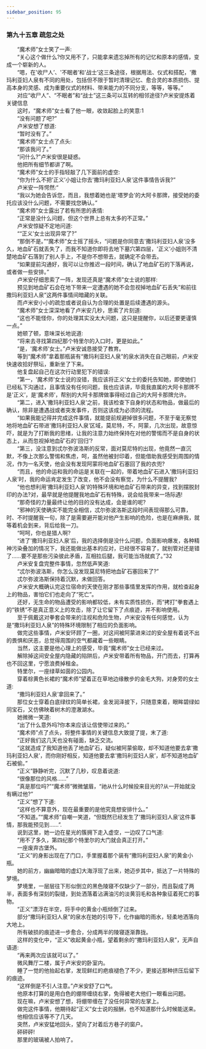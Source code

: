 ```yaml
---
sidebar_position: 95
---
```

### 第九十五章 疏忽之处  


　　“魔术师”女士笑了一声:  
　　“关心这个做什么?你又用不了，只能拿来遗忘掉所有的记忆和原本的感情，变成一个崭新的人。  
　　“嗯，在'收尸人’、'不眠者’和'战士’这三条途径，根据用法、仪式和搭配，'撒玛利亚妇人泉有不同的用处，包括但不限于暂时清理记忆、愈合灵的本质损伤、提高本身的灵感、成为重要仪式的材料、带来能力的不同分支，等等，等等。”  
　　对应“收尸人”、“不眠者”和“战士”这三条可以互转的相邻途径?卢米安提炼着关键信息  
　　这时，“魔术师”女士看了他一眼，收敛起脸上的笑意:1  
　　“没有问题了吧?”  
　　卢米安想了想道:  
　　“暂时没有了。”  
　　“魔术师”女士点了点头:  
　　“那该我问了。”  
　　“问什么?”卢米安很是疑惑。  
　　他把所有细节都讲了啊。  
　　“魔术师”女士的手指轻敲了几下面前的虚空:  
　　“你为什么不把'正义’小姐让你去'撒玛利亚妇人泉’这件事情告诉我?”  
　　卢米安一阵愕然:“  
　　“我以为她会告诉您，而且，我想着她也是'塔罗会’的大阿卡那牌，接受她的委托应该没什么问题，不需要找您确认。”  
　　“魔术师”女士露出了若有所思的表情:  
　　“正常是没什么问题，但这个世界上总有太多的不正常。”  
　　卢米安惊疑不定地问道:  
　　““正义’女士出现异常了?”  
　　“那倒不是。”“魔术师”女士摇了摇头，“问题是你同意去'撒玛利亚妇人泉’没多久，地血矿石就丢失了，而我不知道你即将去地下墓穴第四层，'正义’小姐则不清楚地血矿石落到了别人手上，不是你不想带去，就确定不会带去。  
　　“如果提前沟通好，我可以让你推迟一段时间，确认了地血矿石的下落再说，或者做一些安排。”  
　　卢米安仔细思索了一阵，发现还真是“魔术师”女士说的那样:  
　　预见到地血矿石会在地下带来一定遭遇的她不会忽视掉地血矿石丢失”和前往撒玛利亚妇人泉”这两件事情间暗藏的关联。  
　　而卢米安小小的疏忽或者说自认为合理的处置是后续遭遇的源头。  
　　“魔术师”女士深深地看了卢米安几秒，思索了片刻道:  
　　“这也不能怪你，你的处理其实没太大问题，这只是提醒你，以后还要更谨慎一点。”  
　　她顿了顿，意味深长地说道:  
　　“将来去寻找第四纪那个特里尔的入口时，更是如此。”  
　　“是，'魔术师’女士。”卢米安诚恳接受了教育。  
　　等到“魔术师”拿着那瓶装有“撒玛利亚妇人泉”的泉水消失在自己眼前，卢米安快速收拾好祭坛，重新坐了下来。  
　　他复盘起自己在这次行动里犯下的错误:  
　　“第一，'魔术师’女士说的没错，我应该将正义’女士的委托告知她，即使她们已经私下沟通过，且事情没有任何问题，我也应该讲，毕竟我直属的大阿卡那牌不是'正义’，是'魔术师’，帮别的大阿卡那牌做事得经过自己的大阿卡那牌允许。  
　　“第二，进入'撒玛利亚妇人泉’之前，我该检查下自身的状态和物品，做最后的确认，除非是遭遇战或者突发事件，否则这该成为必须的流程。  
　　“如果我能记得并完成这件事情，就能提前规避掉很多问题，不至于毫无察觉地将地血矿石带进'撒玛利亚妇人泉’区域，莫尼特，不，阿蒙，几次出现，故意惊吓，就是为了打断我的思绪，让我的注意力始终保持在对他的警惕而不是自身的状态上，从而忽视掉地血矿石的'回归’?  
　　“第三，没注意到忒尔弥波洛斯的反常，面对莫尼特的出现，他竟然一直沉默，不像上次那么警惕和焦虑，呵，虽然他被封印着，但能借助我感受到周围的情况，作为一名天使，他会没有发现阿蒙将地血矿石塞回了我的衣兜?  
　　“而且，他的命运和我的命运是关联在一起的，带着地血矿石进入'撒玛利亚妇人泉’时，我的命运肯定发生了改变，他不会没有察觉，为什么不提醒我?  
　　“他也想利用'撒玛利亚妇人泉’的特殊环境和地血矿石带来的异变，找到摆脱封印的办法?对，最早就是他提醒我地血矿石有特殊，说会给我带来一场际遇!  
　　“那奇怪的力量最终让他的目的没有达成，会是谁的呢?  
　　“邪神的天使确实不能完全相信，忒尔弥波洛斯这段时间表现得那么可靠，时、不时提醒我一句，除了是需要避开能对他产生影响的危险，也是在麻痹我，就等着机会到来，背后给我一刀。  
　　“呵呵，你也是猎人啊?  
　　“进了'撒玛利亚妇人泉’后，我的选择倒是没什么问题，负面影响爆发，各种精神污染叠加的情况下，我还能做出基本的应对，已经很不容易了，就别管对还是错了……要不是那些污染彼此矛盾，互相拉后腿，我可能当场就疯了。”32  
　　卢米安复盘完整件事情，忽然低声笑道:  
　　“忒尔弥波洛斯，你怎么没发现莫尼特把地血矿石塞回来了?”  
　　忒尔弥波洛斯保持着沉默，未做回答。  
　　卢米安大概确认完这位宿命的天使在刚才那些事情里发挥的作用，就检查起身上的物品，害怕它们也走向了“死亡”。  
　　还好，无生命的物品遭受的影响都较低，未有实质性损伤，而“拷打”拳套遇上的“铁锈”不是真正意义上的攻击，除了让它留下了点痕迹，并不影响使用。  
　　至于佩戴这对拳套会带来的注视和危险生物，卢米安没有任何感觉，认为是“撒玛利亚妇人泉”的特殊环境限制了相应的负面影响。  
　　做完这些事情，卢米安环顾了一圈，对这间被阿蒙进来过的安全屋有着说不出的畏惧和厌恶，总觉得周围的空气都藏着一些眼睛。  
　　当然，这主要是他心理上的感受，毕竟“魔术师”女士已经来过。  
　　解除掉这间安全屋内隐藏的陷阱后，卢米安带着所有物品，开门而去，打算再也不回这里，宁愿浪费掉租金。  
　　特里尔，一座绿草如茵的公园内。  
　　穿着棕黄色长裙的“魔术师”望着正在草地边缘散步的金毛大狗，对身旁的女士道:  
　　“撒玛利亚妇人泉’拿回来了。”  
　　那位女士穿着白底绿纹的简单长裙，金发润泽披下，只随意束着，眼眸碧绿如同宝石，又仿佛映着树木的澄澈湖水。  
　　她微微一笑道:  
　　“出了什么意外吗?你本来应该让信使带过来的。”  
　　“魔术师”点了点头，将整件事情的关键信息大致提了提，末了道:  
　　“正好我们这几天也没有碰面，缺乏交流。  
　　“这就造成了我知道他丢了地血矿石，疑似被阿蒙偷取，却不知道他要去拿'撒玛利亚妇人泉’，而你刚好相反，知道他要去拿'撒玛利亚妇人泉’，却不知道地血矿石被偷。”  
　　“正义”静静听完，沉默了几秒，叹息着说道:  
　　“很像那位的风格……”  
　　“真是那位吗?”“魔术师”微微皱眉，“祂从什么时候投来目光的?从一开始就没有瞒过他?”  
　　“正义”想了下道:  
　　“这样也不算意外，现在最重要的是他究竟想安排什么。”  
　　“不知道。”“魔术师”自嘲一笑道，“但既然已经发生了'撒玛利亚妇人泉’这件事情，那我能预见到……”.  
　　说到这里，她一边在星光的簇拥下走入虚空，一边叹了口气道:  
　　“用不了多久，第四纪那个特里尔的大门就会真正打开。”  
　　一座废弃古堡外。  
　　“正义”的身影出现在了门口，手里握着那个装有“撒玛利亚妇人泉”的黄金小瓶。  
　　她的前方，幽幽暗暗的虚幻大海浮现了出来，她迈步其中，抵达了一片特殊的梦境。  
　　梦境里，一层层往下形似倒立的黑色陵寝不仅缺少了一部分，而且裂成了两半，表面多有深刻的裂缝，到处洒落着沾满油污的淡黄羽毛和各种象征着死亡的事物。  
　　“正义”漂浮在半空，将手中的黄金小瓶倾倒了过来。  
　　部分“撒玛利亚妇人泉”的泉水在她的引导下，化作幽暗的雨水，轻柔地洒落向大地上。  
　　所有破损的痕迹进一步愈合，分成两半的陵寝逐渐靠拢。  
　　这样的变化中，“正义”收起黄金小瓶，望着剩余的“撒玛利亚妇人泉”，无声自语道:  
　　“再来两次应该就可以了。”  
　　微风舞厅二楼，属于卢米安的卧室内。  
　　睡了一觉的他抬起右掌，发现鲜红的疤痕褪色了不少，更接近那种挤压后留下的痕迹。  
　　“这样倒是不引人注意。”卢米安舒了口气。  
　　他原本打算的是用白色的绷带缠绕右掌，免得被老大他们一眼看出问题。  
　　现在嘛，卢米安想了想，将绷带缠在了没任何异常的左掌上。  
　　做完这件事情，他期待起“正义”女士说的报酬，也不知道那什么时候能送来。  
　　他相信应该等不了几天。  
　　突然，卢米安猛地回头，望向了对着后方巷子的窗户。  
　　砰砰砰!  
　　那里的玻璃被人拍响了。  

